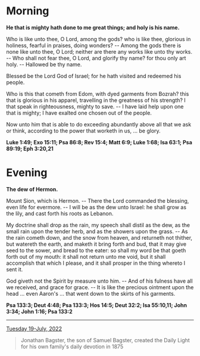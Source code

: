 # Morning

**He that is mighty hath done to me great things; and holy is his name.**
 
Who is like unto thee, O Lord, among the gods? who is like thee, glorious in holiness, fearful in praises, doing wonders? -- Among the gods there is none like unto thee, O Lord; neither are there any works like unto thy works. -- Who shall not fear thee, O Lord, and glorify thy name? for thou only art holy. -- Hallowed be thy name.
 
Blessed be the Lord God of Israel; for he hath visited and redeemed his people.
 
Who is this that cometh from Edom, with dyed garments from Bozrah? this that is glorious in his apparel, travelling in the greatness of his strength? I that speak in righteousness, mighty to save. -- I have laid help upon one that is mighty; I have exalted one chosen out of the people.
 
Now unto him that is able to do exceeding abundantly above all that we ask or think, according to the power that worketh in us, ... be glory.  

**Luke 1:49; Exo 15:11; Psa 86:8; Rev 15:4; Matt 6:9; Luke 1:68; Isa 63:1; Psa 89:19; Eph 3:20,21**

# Evening

**The dew of Hermon.**
 
Mount Sion, which is Hermon. -- There the Lord commanded the blessing, even life for evermore. -- I will be as the dew unto Israel: he shall grow as the lily, and cast forth his roots as Lebanon.
 
My doctrine shall drop as the rain, my speech shall distil as the dew, as the small rain upon the tender herb, and as the showers upon the grass. -- As the rain cometh down, and the snow from heaven, and returneth not thither, but watereth the earth, and maketh it bring forth and bud, that it may give seed to the sower, and bread to the eater: so shall my word be that goeth forth out of my mouth: it shall not return unto me void, but it shall accomplish that which I please, and it shall prosper in the thing whereto I sent it.
 
God giveth not the Spirit by measure unto him. -- And of his fulness have all we received, and grace for grace. -- It is like the precious ointment upon the head ... even Aaron's ... that went down to the skirts of his garments.  

**Psa 133:3; Deut 4:48; Psa 133:3; Hos 14:5; Deut 32:2; Isa 55:10,11; John 3:34; John 1:16; Psa 133:2**

---

[Tuesday 19-July, 2022](https://t.me/s/daily_light)

> Jonathan Bagster, the son of Samuel Bagster, created the Daily Light for his own family's daily devotion in 1875

